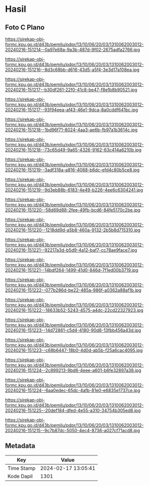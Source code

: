 # Hasil

## Foto C Plano

https://sirekap-obj-formc.kpu.go.id/d43b/pemilu/pdpr/13/10/06/20/03/1310062003012-20240216-151214--0a97e68a-9a3b-487d-9f02-2675adfa2766.jpg

https://sirekap-obj-formc.kpu.go.id/d43b/pemilu/pdpr/13/10/06/20/03/1310062003012-20240216-151216--8d3c68bb-d616-43d5-a5f4-3e3d17a108ea.jpg

https://sirekap-obj-formc.kpu.go.id/d43b/pemilu/pdpr/13/10/06/20/03/1310062003012-20240216-151217--b30df261-22f0-41c8-be47-f8e1b8b90521.jpg

https://sirekap-obj-formc.kpu.go.id/d43b/pemilu/pdpr/13/10/06/20/03/1310062003012-20240216-151217--93f94eea-af43-46e1-9dca-8a0cddf641bc.jpg

https://sirekap-obj-formc.kpu.go.id/d43b/pemilu/pdpr/13/10/06/20/03/1310062003012-20240216-151218--1bd96f71-8024-4aa3-ae6b-fb97a1b3614c.jpg

https://sirekap-obj-formc.kpu.go.id/d43b/pemilu/pdpr/13/10/06/20/03/1310062003012-20240216-151218--73c65d49-9a65-4326-9162-63c414a6210b.jpg

https://sirekap-obj-formc.kpu.go.id/d43b/pemilu/pdpr/13/10/06/20/03/1310062003012-20240216-151219--3adf318a-a816-4088-b6dc-efd4c80b5ce8.jpg

https://sirekap-obj-formc.kpu.go.id/d43b/pemilu/pdpr/13/10/06/20/03/1310062003012-20240216-151219--9d3eb88b-6183-4e49-b226-4ee6c6304241.jpg

https://sirekap-obj-formc.kpu.go.id/d43b/pemilu/pdpr/13/10/06/20/03/1310062003012-20240216-151220--58d69d88-2fee-49fb-bcd6-84fe5170c2be.jpg

https://sirekap-obj-formc.kpu.go.id/d43b/pemilu/pdpr/13/10/06/20/03/1310062003012-20240216-151220--1218dd9d-a5b8-460a-9132-2b5b8d715310.jpg

https://sirekap-obj-formc.kpu.go.id/d43b/pemilu/pdpr/13/10/06/20/03/1310062003012-20240216-151221--92217a3d-b5d9-4a12-baf7-cc78ae9face7.jpg

https://sirekap-obj-formc.kpu.go.id/d43b/pemilu/pdpr/13/10/06/20/03/1310062003012-20240216-151221--14bdf264-1499-41d0-846d-7f1ed00b3719.jpg

https://sirekap-obj-formc.kpu.go.id/d43b/pemilu/pdpr/13/10/06/20/03/1310062003012-20240216-151222--077b286d-be22-485a-986f-a0362a88af1b.jpg

https://sirekap-obj-formc.kpu.go.id/d43b/pemilu/pdpr/13/10/06/20/03/1310062003012-20240216-151222--18633b52-5243-4575-a4dc-22cd22327923.jpg

https://sirekap-obj-formc.kpu.go.id/d43b/pemilu/pdpr/13/10/06/20/03/1310062003012-20240216-151223--14d72861-c5d4-4180-90d8-13fbb456a43d.jpg

https://sirekap-obj-formc.kpu.go.id/d43b/pemilu/pdpr/13/10/06/20/03/1310062003012-20240216-151223--c68b6447-18b0-4d0d-ab5b-f25a6cac4095.jpg

https://sirekap-obj-formc.kpu.go.id/d43b/pemilu/pdpr/13/10/06/20/03/1310062003012-20240216-151224--2c899213-9bd6-4eee-a601-b6fe32897a38.jpg

https://sirekap-obj-formc.kpu.go.id/d43b/pemilu/pdpr/13/10/06/20/03/1310062003012-20240216-151224--6aa0edec-65dc-4afb-81e0-e6835e1737ce.jpg

https://sirekap-obj-formc.kpu.go.id/d43b/pemilu/pdpr/13/10/06/20/03/1310062003012-20240216-151225--20def184-dfed-4e55-a310-34754b305ed8.jpg

https://sirekap-obj-formc.kpu.go.id/d43b/pemilu/pdpr/13/10/06/20/03/1310062003012-20240216-151215--9c7b87dc-5050-4ec4-8736-a027cf71acd8.jpg


## Metadata

| Key        | Value               |
| ---------- | ------------------- |
| Time Stamp | 2024-02-17 13:05:41 |
| Kode Dapil | 1301                |



